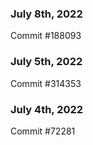 ### July 8th, 2022

Commit #188093

### July 5th, 2022

Commit #314353


### July 4th, 2022

Commit #72281
